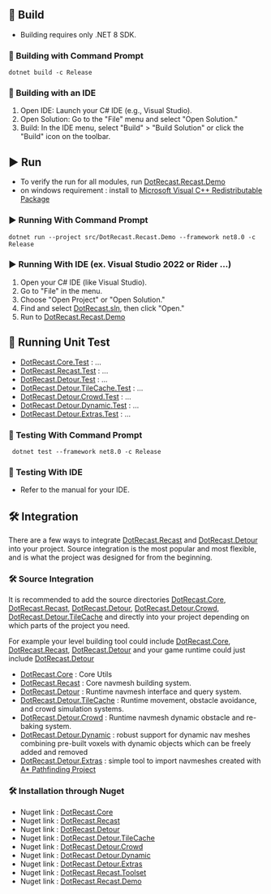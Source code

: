 ﻿
## 🔨 Build
- Building requires only .NET 8 SDK.

### 🔨 Building with Command Prompt

```shell
dotnet build -c Release
```

### 🔨 Building with an IDE

1. Open IDE: Launch your C# IDE (e.g., Visual Studio).
2. Open Solution: Go to the "File" menu and select "Open Solution."
3. Build: In the IDE menu, select "Build" > "Build Solution" or click the "Build" icon on the toolbar.

## ▶️ Run
- To verify the run for all modules, run [DotRecast.Recast.Demo](https://github.com/ikpil/DotRecast/tree/main/src/DotRecast.Recast.Demo/DotRecast.Recast.Demo.csproj)
- on windows requirement : install to [Microsoft Visual C++ Redistributable Package](https://learn.microsoft.com/en-us/cpp/windows/latest-supported-vc-redist) 

### ▶️ Running With Command Prompt

```shell
dotnet run --project src/DotRecast.Recast.Demo --framework net8.0 -c Release
```

### ▶️ Running With IDE (ex. Visual Studio 2022 or Rider ...)

1. Open your C# IDE (like Visual Studio).
2. Go to "File" in the menu.
3. Choose "Open Project" or "Open Solution."
4. Find and select [DotRecast.sln](DotRecast.sln), then click "Open."
5. Run to [DotRecast.Recast.Demo](https://github.com/ikpil/DotRecast/tree/main/src/DotRecast.Recast.Demo/DotRecast.Recast.Demo.csproj)

## 🧪 Running Unit Test

- [DotRecast.Core.Test](https://github.com/ikpil/DotRecast/tree/main/test/DotRecast.Core.Test) : ...
- [DotRecast.Recast.Test](https://github.com/ikpil/DotRecast/tree/main/test/DotRecast.Recast.Test) : ...
- [DotRecast.Detour.Test](https://github.com/ikpil/DotRecast/tree/main/test/DotRecast.Detour.Test) : ...
- [DotRecast.Detour.TileCache.Test](https://github.com/ikpil/DotRecast/tree/main/test/DotRecast.Detour.TileCache.Test) : ...
- [DotRecast.Detour.Crowd.Test](https://github.com/ikpil/DotRecast/tree/main/test/DotRecast.Detour.Crowd.Test) : ...
- [DotRecast.Detour.Dynamic.Test](https://github.com/ikpil/DotRecast/tree/main/test/DotRecast.Detour.Dynamic.Test) : ...
- [DotRecast.Detour.Extras.Test](https://github.com/ikpil/DotRecast/tree/main/test/DotRecast.Detour.Extras.Test) : ...

### 🧪 Testing With Command Prompt

```shell
 dotnet test --framework net8.0 -c Release
```

### 🧪 Testing With IDE 

- Refer to the manual for your IDE.

## 🛠️ Integration

There are a few ways to integrate [DotRecast.Recast](https://github.com/ikpil/DotRecast/tree/main/src/DotRecast.Recast) and [DotRecast.Detour](https://github.com/ikpil/DotRecast/tree/main/src/DotRecast.Detour) into your project. 
Source integration is the most popular and most flexible, and is what the project was designed for from the beginning.

### 🛠️ Source Integration

It is recommended to add the source directories 
[DotRecast.Core](https://github.com/ikpil/DotRecast/tree/main/src/DotRecast.Core), 
[DotRecast.Recast](https://github.com/ikpil/DotRecast/tree/main/src/DotRecast.Recast),
[DotRecast.Detour](https://github.com/ikpil/DotRecast/tree/main/src/DotRecast.Detour),
[DotRecast.Detour.Crowd](https://github.com/ikpil/DotRecast/tree/main/src/DotRecast.Detour.Crowd),
[DotRecast.Detour.TileCache](https://github.com/ikpil/DotRecast/tree/main/src/DotRecast.Detour.TileCache) 
and directly into your project depending on which parts of the project you need. 

For example your level building tool could include
[DotRecast.Core](https://github.com/ikpil/DotRecast/tree/main/src/DotRecast.Core),
[DotRecast.Recast](https://github.com/ikpil/DotRecast/tree/main/src/DotRecast.Recast),
[DotRecast.Detour](https://github.com/ikpil/DotRecast/tree/main/src/DotRecast.Detour) 
and your game runtime could just include
[DotRecast.Detour](https://github.com/ikpil/DotRecast/tree/main/src/DotRecast.Detour)

- [DotRecast.Core](https://github.com/ikpil/DotRecast/tree/main/src/DotRecast.Core) : Core Utils
- [DotRecast.Recast](https://github.com/ikpil/DotRecast/tree/main/src/DotRecast.Recast) : Core navmesh building system.
- [DotRecast.Detour](https://github.com/ikpil/DotRecast/tree/main/src/DotRecast.Detour) : Runtime navmesh interface and query system.
- [DotRecast.Detour.TileCache](https://github.com/ikpil/DotRecast/tree/main/src/DotRecast.Detour.TileCache) : Runtime movement, obstacle avoidance, and crowd simulation systems.
- [DotRecast.Detour.Crowd](https://github.com/ikpil/DotRecast/tree/main/src/DotRecast.Detour.Crowd) : Runtime navmesh dynamic obstacle and re-baking system.
- [DotRecast.Detour.Dynamic](https://github.com/ikpil/DotRecast/tree/main/src/DotRecast.Detour.Dynamic) : robust support for dynamic nav meshes combining pre-built voxels with dynamic objects which can be freely added and removed
- [DotRecast.Detour.Extras](https://github.com/ikpil/DotRecast/tree/main/src/DotRecast.Detour.Extras) : simple tool to import navmeshes created with [A* Pathfinding Project](https://arongranberg.com/astar/)


### 🛠️ Installation through Nuget

- Nuget link : [DotRecast.Core](https://www.nuget.org/packages/DotRecast.Core)
- Nuget link : [DotRecast.Recast](https://www.nuget.org/packages/DotRecast.Recast)
- Nuget link : [DotRecast.Detour](https://www.nuget.org/packages/DotRecast.Detour)
- Nuget link : [DotRecast.Detour.TileCache](https://www.nuget.org/packages/DotRecast.Detour.TileCache)
- Nuget link : [DotRecast.Detour.Crowd](https://www.nuget.org/packages/DotRecast.Detour.Crowd)
- Nuget link : [DotRecast.Detour.Dynamic](https://www.nuget.org/packages/DotRecast.Detour.Dynamic)
- Nuget link : [DotRecast.Detour.Extras](https://www.nuget.org/packages/DotRecast.Detour.Extras)
- Nuget link : [DotRecast.Recast.Toolset](https://www.nuget.org/packages/DotRecast.Recast.Toolset)
- Nuget link : [DotRecast.Recast.Demo](https://www.nuget.org/packages/DotRecast.Recast.Demo)

